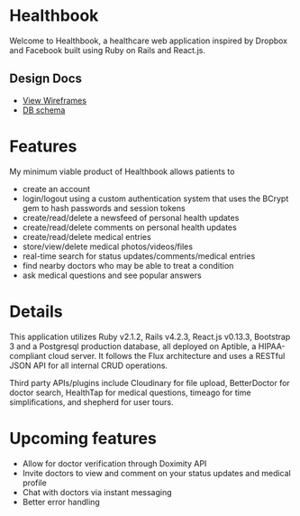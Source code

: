 # Healthbook

Welcome to Healthbook, a healthcare web application inspired by Dropbox and Facebook built using Ruby on Rails and React.js.

## Design Docs
* [View Wireframes][view]
* [DB schema][schema]

[view]: ./docs/views.md
[schema]: ./docs/schema.md

# Features

My minimum viable product of Healthbook allows patients to
  - create an account
  - login/logout using a custom authentication system that uses the BCrypt gem to hash passwords and session tokens
  - create/read/delete a newsfeed of personal health updates
  - create/read/delete comments on personal health updates
  - create/read/delete medical entries
  - store/view/delete medical photos/videos/files
  - real-time search for status updates/comments/medical entries
  - find nearby doctors who may be able to treat a condition
  - ask medical questions and see popular answers

# Details

This application utilizes Ruby v2.1.2, Rails v4.2.3, React.js v0.13.3, Bootstrap 3 and a Postgresql production database, all deployed on Aptible, a HIPAA-compliant cloud server. It follows the Flux architecture and uses a RESTful JSON API for all internal CRUD operations.

Third party APIs/plugins include Cloudinary for file upload,
BetterDoctor for doctor search, HealthTap for medical questions, timeago for time simplifications, and shepherd for user tours.

# Upcoming features
* Allow for doctor verification through Doximity API
* Invite doctors to view and comment on your status updates and medical profile
* Chat with doctors via instant messaging
* Better error handling

